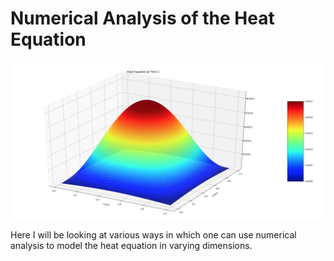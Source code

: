 # Numerical Analysis of the Heat Equation

<p align="center">
  <img src="/images/Heat_Equation_3D.png">
</p>

Here I will be looking at various ways in which one can use numerical analysis to model the heat equation in varying dimensions.
